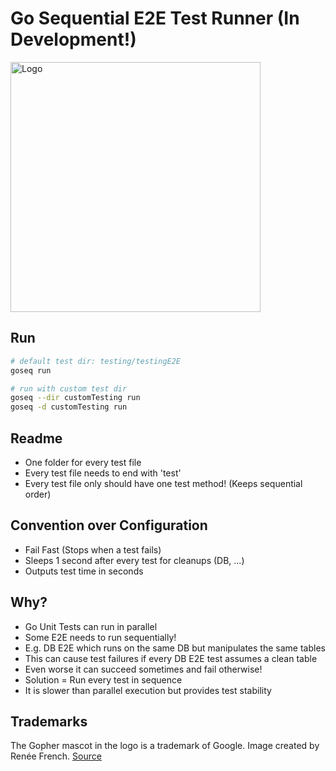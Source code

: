 # Go Sequential E2E Test Runner (In Development!)
<img src=".github/logo.png" alt="Logo" width="400">

## Run
```sh
# default test dir: testing/testingE2E
goseq run

# run with custom test dir
goseq --dir customTesting run
goseq -d customTesting run
```

## Readme
- One folder for every test file
- Every test file needs to end with 'test'
- Every test file only should have one test method! (Keeps sequential order)

## Convention over Configuration
- Fail Fast (Stops when a test fails)
- Sleeps 1 second after every test for cleanups (DB, ...)
- Outputs test time in seconds

## Why?
- Go Unit Tests can run in parallel
- Some E2E needs to run sequentially!
- E.g. DB E2E which runs on the same DB but manipulates the same tables
- This can cause test failures if every DB E2E test assumes a clean table
- Even worse it can succeed sometimes and fail otherwise!
- Solution = Run every test in sequence
- It is slower than parallel execution but provides test stability

## Trademarks
The Gopher mascot in the logo is a trademark of Google. Image created by Renée French. [Source](https://golang.org/doc/gopher/)